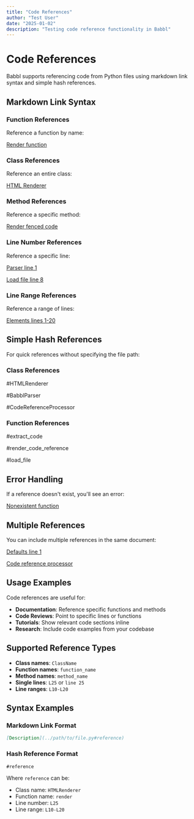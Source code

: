 ```yaml
---
title: "Code References"
author: "Test User"
date: "2025-01-02"
description: "Testing code reference functionality in Babbl"
---
```


# Code References

Babbl supports referencing code from Python files using markdown link syntax and simple hash references.

## Markdown Link Syntax

### Function References

Reference a function by name:

[Render function](../babbl/cli.py#render)

### Class References

Reference an entire class:

[HTML Renderer](../babbl/renderer.py#HTMLRenderer)

### Method References

Reference a specific method:

[Render fenced code](../babbl/renderer.py#render_fenced_code)

### Line Number References

Reference a specific line:

[Parser line 1](../babbl/parser.py#L1)

[Load file line 8](../babbl/util.py#L8)

### Line Range References

Reference a range of lines:

[Elements lines 1-20](../babbl/elements.py#L1-L20)

## Simple Hash References

For quick references without specifying the file path:

### Class References

#HTMLRenderer

#BabblParser

#CodeReferenceProcessor

### Function References

#extract_code

#render_code_reference

#load_file

## Error Handling

If a reference doesn't exist, you'll see an error:

[Nonexistent function](../babbl/cli.py#nonexistent_function)

## Multiple References

You can include multiple references in the same document:

[Defaults line 1](../babbl/defaults.py#L1)

[Code reference processor](../babbl/util.py#extract_code)

## Usage Examples

Code references are useful for:

- **Documentation**: Reference specific functions and methods
- **Code Reviews**: Point to specific lines or functions  
- **Tutorials**: Show relevant code sections inline
- **Research**: Include code examples from your codebase

## Supported Reference Types

- **Class names**: `ClassName`
- **Function names**: `function_name`
- **Method names**: `method_name`
- **Single lines**: `L25` or `line 25`
- **Line ranges**: `L10-L20`

## Syntax Examples

### Markdown Link Format
```markdown
[Description](../path/to/file.py#reference)
```

### Hash Reference Format
```markdown
#reference
```

Where `reference` can be:
- Class name: `HTMLRenderer`
- Function name: `render`
- Line number: `L25`
- Line range: `L10-L20`